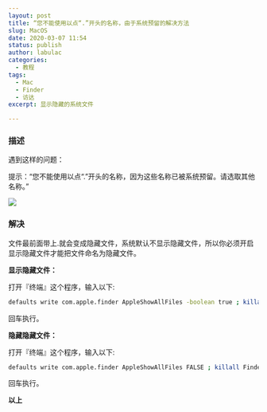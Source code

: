 ```yaml
---
layout: post
title: “您不能使用以点“.”开头的名称，由于系统预留的解决方法
slug: MacOS
date: 2020-03-07 11:54
status: publish
author: labulac
categories: 
  - 教程
tags: 
  - Mac
  - Finder
  - 访达
excerpt: 显示隐藏的系统文件

---
```


### 描述

遇到这样的问题：

提示：“您不能使用以点“.”开头的名称，因为这些名称已被系统预留。请选取其他名称。”

![](https://cdn.jsdelivr.net/gh/labulac/pic@master/uPic/NgQ0yL.png)

### 解决

文件最前面带上.就会变成隐藏文件，系统默认不显示隐藏文件，所以你必须开启显示隐藏文件才能把文件命名为隐藏文件。

**显示隐藏文件：**

打开『终端』这个程序，输入以下:

```bash
defaults write com.apple.finder AppleShowAllFiles -boolean true ; killall Finder
```

回车执行。

**隐藏隐藏文件：**

打开『终端』这个程序，输入以下:

```bash
defaults write com.apple.finder AppleShowAllFiles FALSE ; killall Finder
```

回车执行。

**以上**